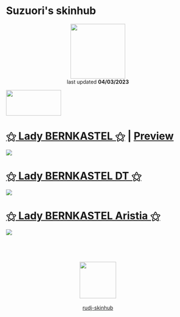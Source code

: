 # Suzuori's skinhub
<p align="center">
<a href="https://osu.ppy.sh/users/8821737">
  <img src="https://a.ppy.sh/8821737"  
       width="150"
       height="150"></a>
<br>
last updated <b>04/03/2023</b>
</p>

<a href="https://www.youtube.com/watch?v=kbbgypvGPgM">
<img src="https://i.imgur.com/uDyKiLi.png"
       width="151" 
       height="70"/></a>

# [⚝ Lady BERNKASTEL ⚝](https://github.com/ryancranie/skinhub/raw/tyfh/player/suzuori/%E2%9A%9D%20Lady%20BERNKASTEL%20%E2%9A%9D.osk) | [Preview](https://imgur.com/a/QqzBURm)
[![](https://i.imgur.com/X93QXF9.png)](https://github.com/ryancranie/skinhub/raw/tyfh/player/suzuori/%E2%9A%9D%20Lady%20BERNKASTEL%20%E2%9A%9D.osk)

# [⚝ Lady BERNKASTEL DT ⚝](https://github.com/ryancranie/skinhub/raw/tyfh/player/suzuori/%E2%9A%9D%20Lady%20BERNKASTEL%20DT%E2%9A%9D.osk)
[![](https://i.imgur.com/fwbPwAo.png)](https://github.com/ryancranie/skinhub/raw/tyfh/player/suzuori/%E2%9A%9D%20Lady%20BERNKASTEL%20DT%E2%9A%9D.osk)

# [⚝ Lady BERNKASTEL Aristia ⚝](https://github.com/ryancranie/skinhub/raw/tyfh/player/suzuori/%E2%9A%9D%20Lady%20BERNKASTEL%20Aristia%20%E2%9A%9D.osk)
[![](https://i.imgur.com/nWHdu1U.png)](https://github.com/ryancranie/skinhub/raw/tyfh/player/suzuori/%E2%9A%9D%20Lady%20BERNKASTEL%20Aristia%20%E2%9A%9D.osk)

#
<p align="center">
  <br></br>
  <a href="https://twitter.com/Suzuori_">
  <img src="https://i.imgur.com/PUQ5uWf.png" 
       width="100" 
       height="100"></a>
  <br></br>
  <a href="README.md">rudj-skinhub</a>
 </p>

